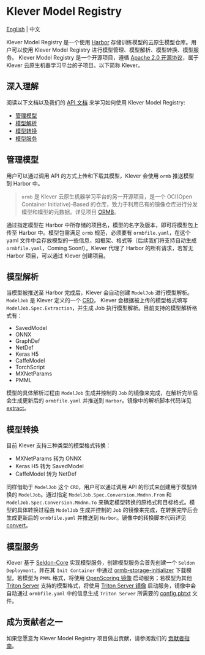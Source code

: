 # Klever Model Registry

[English](../README.md) | 中文

Klever Model Registry 是一个使用 [Harbor](https://github.com/goharbor/harbor) 存储训练模型的云原生模型仓库。用户可以使用 Klever Model Registry 进行模型管理、模型解析、模型转换、模型服务。
Klever Model Registry 是一个开源项目，遵循 [Apache 2.0 开源协议](https://www.apache.org/licenses/LICENSE-2.0)，属于 Klever 云原生机器学习平台的子项目。以下简称 Klever。

<!-- // TODO:
## 入门指南

想要了解 Klever Model Registry，可以先完成我们的 [入门教程]() 并且查看我们的 [使用示例]()。
-->

## 深入理解

阅读以下文档以及我们的 [API 文档](https://kleveross.github.io/klever-model-registry/api/) 来学习如何使用 Klever Model Registry:

- [管理模型](##管理模型)
- [模型解析](##模型解析)
- [模型转换](##模型转换)
- [模型服务](##模型服务)

## 管理模型

用户可以通过调用 API 的方式上传和下载其模型，Klever 会使用 `ormb` 推送模型到 Harbor 中。

> `ormb` 是 Klever 云原生机器学习平台的另一开源项目，是一个 OCI(Open Container Initiative)-Based 的仓库，致力于利用已有的镜像仓库进行分发模型和模型的元数据。详见项目 [ORMB](https://github.com/kleveross/ormb)。

通过指定模型在 Harbor 中所存储的项目名，模型的名字及版本，即可将模型包上传至 Harbor 中。模型包需满足 `ormb` 规范，必须要有 `ormbfile.yaml`，在这个 yaml 文件中会存放模型的一些信息，如框架、格式等（后续我们将支持自动生成 `ormbfile.yaml`，Coming Soon!）。Klever 代理了 Harbor 的所有请求，若暂无 Harbor 项目，可以通过 Klever 创建项目。

## 模型解析

当模型被推送至 Harbor 完成后，Klever 会自动创建 `ModelJob` 进行模型解析。`ModelJob` 是 Klever 定义的一个 [CRD](https://kubernetes.io/docs/concepts/extend-kubernetes/api-extension/custom-resources/)， Klever 会根据被上传的模型格式填写 `ModelJob.Spec.Extraction`，并生成 Job 执行模型解析。目前支持的模型解析格式有：
  - SavedModel
  - ONNX
  - GraphDef
  - NetDef
  - Keras H5
  - CaffeModel
  - TorchScript
  - MXNetParams
  - PMML 

模型的具体解析过程由 `ModelJob` 生成并控制的 `Job` 的镜像来完成，在解析完毕后会生成更新后的 `ormbfile.yaml` 并推送到 `Harbor`。镜像中的解析脚本代码详见 [extract](/scripts/extract/extract.py)。

## 模型转换

目前 Klever 支持三种类型的模型格式转换：
  - MXNetParams 转为 ONNX
  - Keras H5 转为 SavedModel
  - CaffeModel 转为 NetDef

同样借助于 `ModelJob` 这个 `CRD`，用户可以通过调用 API 的形式来创建用于模型转换的 `ModelJob`。通过指定 `ModelJob.Spec.Conversion.Mmdnn.From` 和 `ModelJob.Spec.Conversion.Mmdnn.To` 来确定模型转换的原格式和目标格式。模型的具体转换过程由 `ModelJob` 生成并控制的 `Job` 的镜像来完成，在转换完毕后会生成更新后的 `ormbfile.yaml` 并推送到 `Harbor`。镜像中的转换脚本代码详见 [convert](/scripts/convert/base_convert/base_convert.py)。

## 模型服务

Klever 基于 [Seldon-Core](https://github.com/SeldonIO/seldon-core) 实现模型服务，创建模型服务会首先创建一个 `Seldon Deployment`，并在其 `Init Container` 中通过 [ormb-storage-initializer](https://github.com/kleveross/ormb/blob/master/build/ormb-storage-initializer/Dockerfile) 下载模型。若模型为 `PMML` 格式，将使用 [OpenScoring 镜像](/build/serving/openscoring/Dockerfile) 启动服务；若模型为其他 [Triton Server](https://docs.nvidia.com/deeplearning/triton-inference-server/master-user-guide/docs/model_repository.html#framework-model-definition) 支持的模型格式，将使用 [Triton Server 镜像](/build/serving/tensorrt/Dockerfile) 启动服务，镜像中会自动通过 `ormbfile.yaml` 中的信息生成 `Triton Server` 所需要的 [config.pbtxt](https://docs.nvidia.com/deeplearning/triton-inference-server/user-guide/docs/model_configuration.html#) 文件。

## 成为贡献者之一

如果您愿意为 Klever Model Registry 项目做出贡献，请参阅我们的 [贡献者指南](/CONTRIBUTING.md)。

